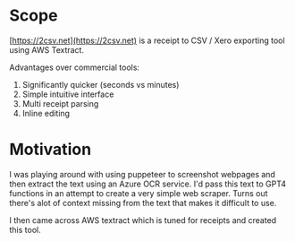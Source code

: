 # Scope
[https://2csv.net](https://2csv.net) is a receipt to CSV / Xero exporting tool using AWS Textract.

Advantages over commercial tools:
1. Significantly quicker (seconds vs minutes)
2. Simple intuitive interface
3. Multi receipt parsing
4. Inline editing

# Motivation

I was playing around with using puppeteer to screenshot webpages and then extract the text using an
Azure OCR service. I'd pass this text to GPT4 functions in an attempt to create a very simple web scraper. Turns
out there's alot of context missing from the text that makes it difficult to use. 

I then came across AWS textract which is tuned for receipts and created this tool. 